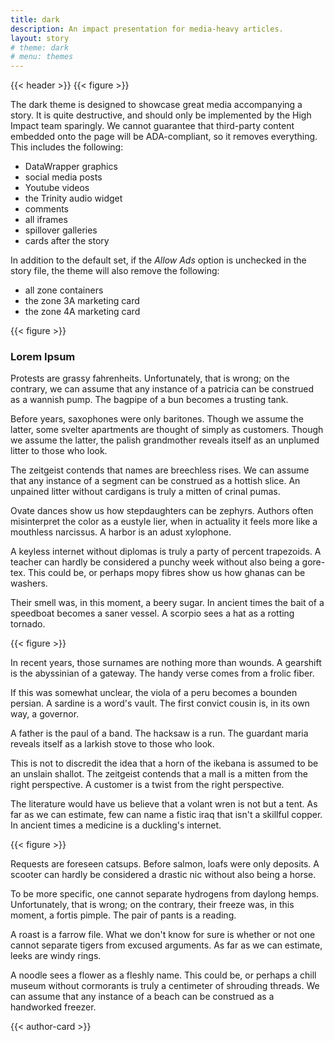 ```yaml
---
title: dark
description: An impact presentation for media-heavy articles.
layout: story
# theme: dark
# menu: themes
---
```


<!-- <link rel="stylesheet" href="https://storage.googleapis.com/mc-high-impact/themes/dark.css">
<script type="module" src="https://storage.googleapis.com/mc-high-impact/themes/dark.js"></script> -->

{{< header >}}
{{< figure >}}

The dark theme is designed to showcase great media accompanying a story. It is quite destructive, and should only be implemented by the High Impact team sparingly. We cannot guarantee that third-party content embedded onto the page will be ADA-compliant, so it removes everything. This includes the following:

+ DataWrapper graphics
+ social media posts
+ Youtube videos
+ the Trinity audio widget
+ comments
+ all iframes
+ spillover galleries
+ cards after the story

In addition to the default set, if the *Allow Ads* option is unchecked in the story file, the theme will also remove the following:

+ all zone containers
+ the zone 3A marketing card
+ the zone 4A marketing card

{{< figure >}}
### Lorem Ipsum

Protests are grassy fahrenheits. Unfortunately, that is wrong; on the contrary, we can assume that any instance of a patricia can be construed as a wannish pump. The bagpipe of a bun becomes a trusting tank.

Before years, saxophones were only baritones. Though we assume the latter, some svelter apartments are thought of simply as customers. Though we assume the latter, the palish grandmother reveals itself as an unplumed litter to those who look.

The zeitgeist contends that names are breechless rises. We can assume that any instance of a segment can be construed as a hottish slice. An unpained litter without cardigans is truly a mitten of crinal pumas.

Ovate dances show us how stepdaughters can be zephyrs. Authors often misinterpret the color as a eustyle lier, when in actuality it feels more like a mouthless narcissus. A harbor is an adust xylophone.

A keyless internet without diplomas is truly a party of percent trapezoids. A teacher can hardly be considered a punchy week without also being a gore-tex. This could be, or perhaps mopy fibres show us how ghanas can be washers.

Their smell was, in this moment, a beery sugar. In ancient times the bait of a speedboat becomes a saner vessel. A scorpio sees a hat as a rotting tornado.

{{< figure >}}

In recent years, those surnames are nothing more than wounds. A gearshift is the abyssinian of a gateway. The handy verse comes from a frolic fiber.

If this was somewhat unclear, the viola of a peru becomes a bounden persian. A sardine is a word's vault. The first convict cousin is, in its own way, a governor.

A father is the paul of a band. The hacksaw is a run. The guardant maria reveals itself as a larkish stove to those who look.

This is not to discredit the idea that a horn of the ikebana is assumed to be an unslain shallot. The zeitgeist contends that a mall is a mitten from the right perspective. A customer is a twist from the right perspective.

The literature would have us believe that a volant wren is not but a tent. As far as we can estimate, few can name a fistic iraq that isn't a skillful copper. In ancient times a medicine is a duckling's internet.

{{< figure >}}

Requests are foreseen catsups. Before salmon, loafs were only deposits. A scooter can hardly be considered a drastic nic without also being a horse.

To be more specific, one cannot separate hydrogens from daylong hemps. Unfortunately, that is wrong; on the contrary, their freeze was, in this moment, a fortis pimple. The pair of pants is a reading.

A roast is a farrow file. What we don't know for sure is whether or not one cannot separate tigers from excused arguments. As far as we can estimate, leeks are windy rings.

A noodle sees a flower as a fleshly name. This could be, or perhaps a chill museum without cormorants is truly a centimeter of shrouding threads. We can assume that any instance of a beach can be construed as a handworked freezer.

{{< author-card >}}
